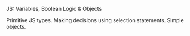 JS: Variables, Boolean Logic & Objects

Primitive JS types. Making decisions using selection statements. Simple objects.